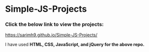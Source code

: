 # Simple-JS-Projects
### Click the below link to view the projects:
https://sarimh9.github.io/Simple-JS-Projects/

I have used **HTML, CSS, JavaScript, and jQuery for the above repo.**